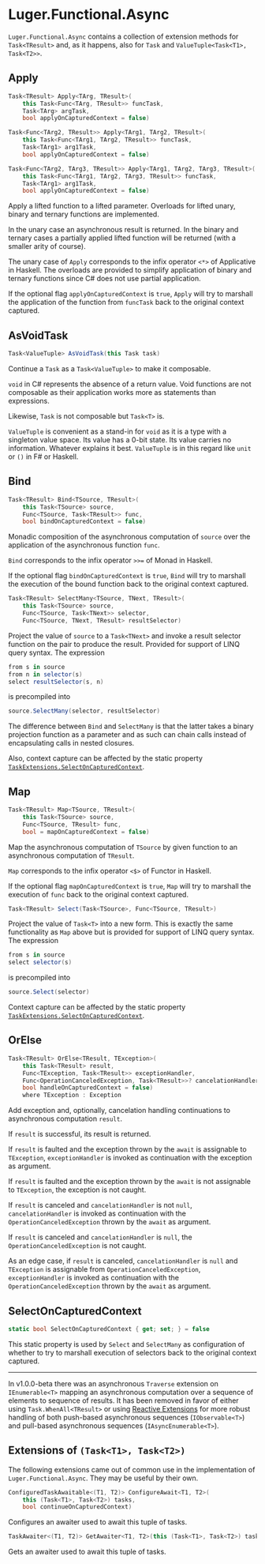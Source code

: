 # Luger.Functional.Async

`Luger.Functional.Async` contains a collection of extension methods for
`Task<TResult>` and, as it happens, also for `Task` and
`ValueTuple<Task<T1>, Task<T2>>`.

## Apply

```csharp
Task<TResult> Apply<TArg, TResult>(
    this Task<Func<TArg, TResult>> funcTask,
    Task<TArg> argTask,
    bool applyOnCapturedContext = false)
```
```csharp
Task<Func<TArg2, TResult>> Apply<TArg1, TArg2, TResult>(
    this Task<Func<TArg1, TArg2, TResult>> funcTask,
    Task<TArg1> arg1Task,
    bool applyOnCapturedContext = false)
```
```csharp
Task<Func<TArg2, TArg3, TResult>> Apply<TArg1, TArg2, TArg3, TResult>(
    this Task<Func<TArg1, TArg2, TArg3, TResult>> funcTask,
    Task<TArg1> arg1Task,
    bool applyOnCapturedContext = false)
```

Apply a lifted function to a lifted parameter. Overloads for lifted unary,
binary and ternary functions are implemented.

In the unary case an asynchronous result is returned. In the binary and ternary
cases a partially applied lifted function will be returned (with a smaller arity
of course).

The unary case of `Apply` corresponds to the infix operator `<*>` of Applicative
in Haskell. The overloads are provided to simplify application of binary and
ternary functions since C# does not use partial application.

If the optional flag `applyOnCapturedContext` is `true`, `Apply` will try to
marshall the application of the function from `funcTask` back to the original
context captured.

## AsVoidTask

```csharp
Task<ValueTuple> AsVoidTask(this Task task)
```

Continue a `Task` as a `Task<ValueTuple>` to make it composable.

`void` in C# represents the absence of a return value. Void functions are not
composable as their application works more as statements than expressions.

Likewise, `Task` is not composable but `Task<T>` is.

`ValueTuple` is convenient as a stand-in for `void` as it is a type with a
singleton value space. Its value has a 0-bit state. Its value carries no
information. Whatever explains it best. `ValueTuple` is in this regard like
`unit` or `()` in F# or Haskell.

## Bind

```csharp
Task<TResult> Bind<TSource, TResult>(
    this Task<TSource> source,
    Func<TSource, Task<TResult>> func,
    bool bindOnCapturedContext = false)
```

Monadic composition of the asynchronous computation of `source` over the
application of the asynchronous function `func`.

`Bind` corresponds to the infix operator `>>=` of Monad in Haskell.

If the optional flag `bindOnCapturedContext` is `true`, `Bind` will try to
marshall the execution of the bound function back to the original context
captured.

```csharp
Task<TResult> SelectMany<TSource, TNext, TResult>(
    this Task<TSource> source,
    Func<TSource, Task<TNext>> selector,
    Func<TSource, TNext, TResult> resultSelector)
```

Project the value of `source` to a `Task<TNext>` and invoke a result selector
function on the pair to produce the result.  Provided for support of LINQ query
syntax. The expression

```csharp
from s in source
from n in selector(s)
select resultSelector(s, n)
```

is precompiled into

```csharp
source.SelectMany(selector, resultSelector)
```

The difference between `Bind` and `SelectMany` is that the latter takes a binary
projection function as a parameter and as such can chain calls instead of
encapsulating calls in nested closures.

Also, context capture can be affected by the static property
[`TaskExtensions.SelectOnCapturedContext`](#SelectOnCapturedContext).

## Map

```csharp
Task<TResult> Map<TSource, TResult>(
    this Task<TSource> source,
    Func<TSource, TResult> func,
    bool = mapOnCapturedContext = false)
```

Map the asynchronous computation of `TSource` by given function to an
asynchronous computation of `TResult`.

`Map` corresponds to the infix operator `<$>` of Functor in Haskell.

If the optional flag `mapOnCapturedContext` is `true`, `Map` will try to
marshall the execution of `func` back to the original context captured.

```csharp
Task<TResult> Select(Task<TSource>, Func<TSource, TResult>)
```

Project the value of `Task<T>` into a new form. This is exactly the same
functionality as `Map` above but is provided for support of LINQ query syntax.
The expression

```csharp
from s in source
select selector(s)
```

is precompiled into

```csharp
source.Select(selector)
```

Context capture can be affected by the static property
[`TaskExtensions.SelectOnCapturedContext`](#SelectOnCapturedContext).

## OrElse

```csharp
Task<TResult> OrElse<TResult, TException>(
    this Task<TResult> result,
    Func<TException, Task<TResult>> exceptionHandler,
    Func<OperationCanceledException, Task<TResult>>? cancelationHandler = null,
    bool handleOnCapturedContext = false)
    where TException : Exception
```

Add exception and, optionally, cancelation handling continuations to
asynchronous computation `result`.

If `result` is successful, its result is returned.

If `result` is faulted and the exception thrown by the `await` is assignable to
`TException`, `exceptionHandler` is invoked as continuation with the exception
as argument.

If `result` is faulted and the exception thrown by the `await` is not assignable
to `TException`, the exception is not caught.

If `result` is canceled and `cancelationHandler` is not `null`,
`cancelationHandler` is invoked as continuation with the
`OperationCanceledException` thrown by the `await` as argument.

If `result` is canceled and `cancelationHandler` is `null`, the
`OperationCanceledException` is not caught.

As an edge case, if `result` is canceled, `cancelationHandler` is `null` and
`TException` is assignable from `OperationCanceledException`, `exceptionHandler`
is invoked as continuation with the `OperationCanceledException` thrown by the
`await` as argument.

## SelectOnCapturedContext

```csharp
static bool SelectOnCapturedContext { get; set; } = false
```

This static property is used by `Select` and `SelectMany` as configuration of
whether to try to marshall execution of selectors back to the original context
captured.

---

In v1.0.0-beta there was an asynchronous `Traverse` extension on
`IEnumerable<T>` mapping an asynchronous computation over a sequence of elements
to sequence of results.
It has been removed in favor of either using `Task.WhenAll<TResult>` or using
[Reactive Extensions](https://github.com/dotnet/reactive) for more robust
handling of both push-based asynchronous sequences (`IObservable<T>`) and
pull-based asynchronous sequences (`IAsyncEnumerable<T>`).

## Extensions of `(Task<T1>, Task<T2>)`

The following extensions came out of common use in the implementation of
`Luger.Functional.Async`. They may be useful by their own.

```csharp
ConfiguredTaskAwaitable<(T1, T2)> ConfigureAwait<T1, T2>(
    this (Task<T1>, Task<T2>) tasks,
    bool continueOnCapturedContext)
```

Configures an awaiter used to await this tuple of tasks.

```csharp
TaskAwaiter<(T1, T2)> GetAwaiter<T1, T2>(this (Task<T1>, Task<T2>) tasks)
```

Gets an awaiter used to await this tuple of tasks.
